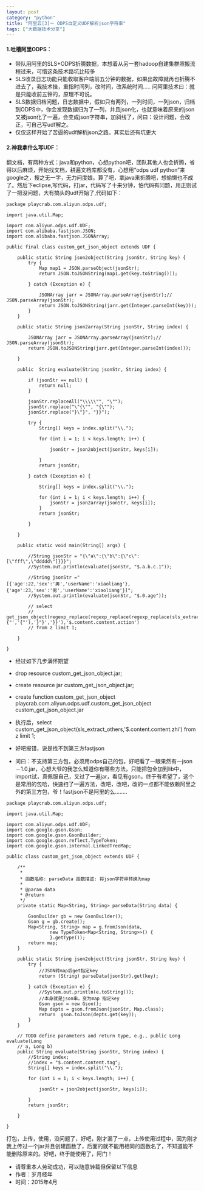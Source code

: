 ```yaml
---
layout: post
category: "python"
title: "阿里云[3]－ ODPS自定义UDF解析json字符串"
tags: ["大数据技术分享"]
---
```


#### 1.吐槽阿里ODPS：
- 带队用阿里的SLS+ODPS折腾数据，本想着从另一套hadoop自建集群照搬流程过来，可惜这条技术路坑比较多
- SLS收录日志功能只能收取客户端前五分钟的数据，如果出故障就再也折腾不进去了，我技术挫，重指时间列，改时间，改系统时间..... 问阿里技术曰：就是只能收前五钟的，原理不可说。
- SLS数据归档问题，日志数据中，假如只有两列，一列时间，一列json，归档到ODPS中，你会发现数据归为了一列，并且json化，也就意味着原来的json又被json化了一遍，会变成json字符串，加斜线了，问曰：设计问题，会改正，可自己写udf解之。
- 仅仅这样开始了苦逼的udf解析json之路。其实后还有坑更大




#### 2.神我拿什么写UDF：
翻文档，有两种方式：java和python，心想python吧，团队其他人也会折腾，省得以后麻烦，开始找文档，耕遍文档库都没有，心想用“odps udf python”来google之，搜之无一字，无力问度娘。算了吧，拿java来折腾吧，想偷懒也不成了。然后下eclipse,写代码，打jar，代码写了十来分钟，怕代码有问题，用正则试了一把没问题，大有搞头的udf开始了,代码如下：

```
package playcrab.com.aliyun.odps.udf;

import java.util.Map;

import com.aliyun.odps.udf.UDF;
import com.alibaba.fastjson.JSON;
import com.alibaba.fastjson.JSONArray;

public final class custom_get_json_object extends UDF {

	public static String json2object(String jsonStr, String key) {
		try {
			Map map1 = JSON.parseObject(jsonStr);
			return JSON.toJSONString(map1.get(key.toString()));

		} catch (Exception e) {

			JSONArray jarr = JSONArray.parseArray(jsonStr);// JSON.parseArray(jsonStr);
			return JSON.toJSONString(jarr.get(Integer.parseInt(key)));
		}
	}

	public static String json2array(String jsonStr, String index) {

		JSONArray jarr = JSONArray.parseArray(jsonStr);// JSON.parseArray(jsonStr);
		return JSON.toJSONString(jarr.get(Integer.parseInt(index)));

	}

	public  String evaluate(String jsonStr, String index) {

		if (jsonStr == null) {
			return null;
		}

		jsonStr.replaceAll("\\\\\"", "\"");
		jsonStr.replace("\"{\"", "{\"");
		jsonStr.replace("}\"}", "}}");

		try {
			String[] keys = index.split("\\.");

			for (int i = 1; i < keys.length; i++) {
				
				jsonStr = json2object(jsonStr, keys[i]);
				
			}
			return jsonStr;

		} catch (Exception e) {
			
			String[] keys = index.split("\\.");

			for (int i = 1; i < keys.length; i++) {
				jsonStr = json2array(jsonStr, keys[i]);
			}
			return jsonStr;
		
		}

	}

	public static void main(String[] args) {

		//String jsonStr = "{\"a\":{\"b\":{\"c\":[\"fff\",\"ddddd\"]}}}";
		//System.out.println(evaluate(jsonStr, "$.a.b.c.1"));
		
		//String jsonStr ="[{'age':22,'sex':'男','userName':'xiaoliang'},{'age':23,'sex':'男','userName':'xiaoliang'}]";
		//System.out.println(evaluate(jsonStr, "$.0.age"));
		
	    // select
		// get_json_object(regexp_replace(regexp_replace(regexp_replace(sls_extract_others,'\\\\\"','"'),'"{"','{"'),'}"}','}}'),'$.content.content.action')
		// from z limit 1;

	}

}

```
- 经过如下几步满怀期望
- drop resource custom_get_json_object.jar;
- create resource jar custom_get_json_object.jar;

- create function custom_get_json_object playcrab.com.aliyun.odps.udf.custom_get_json_object custom_get_json_object.jar
- 执行后，select custom_get_json_object(sls_extract_others,'$.content.content.zhi') from z limit 1;
- 好吧报错，说是找不到第三方fastjson
- 问曰：不支持第三方包，必须用odps自己的包，好吧看了一眼果然有一json－1.0.jar，心想大爷的我怎么知道你有哪些方法，只能把包全加到lib中，import试，真佩服自己，又过了一遍jar，看见有gson，终于有希望了，这个是常用的包哈，快速扫了一遍方法，改吧，改吧，改的一点都不能依赖阿里之外的第三方包，爷！fastjson不是阿里的么........

```
package playcrab.com.aliyun.odps.udf;

import java.util.Map;

import com.aliyun.odps.udf.UDF;
import com.google.gson.Gson;
import com.google.gson.GsonBuilder;
import com.google.gson.reflect.TypeToken;
import com.google.gson.internal.LinkedTreeMap;

public class custom_get_json_object extends UDF {

	/**
	 *
	 * 函数名称: parseData 函数描述: 将json字符串转换为map
	 * 
	 * @param data
	 * @return
	 */
	private static Map<String, String> parseData(String data) {
	
		GsonBuilder gb = new GsonBuilder();
		Gson g = gb.create();
		Map<String, String> map = g.fromJson(data,
				new TypeToken<Map<String, String>>() {
				}.getType());
		return map;
	}

	public static String json2object(String jsonStr, String key) {
		try {
			//JSON转map后get指定key
			return (String) parseData(jsonStr).get(key);

		} catch (Exception e) {
			//System.out.println(e.toString());
			//本身就是json串，变为map 指定key
			Gson gson = new Gson();
			Map depts = gson.fromJson(jsonStr, Map.class);
			return  gson.toJson(depts.get(key));
		}
	}

	// TODO define parameters and return type, e.g., public Long evaluate(Long
	// a, Long b)
	public String evaluate(String jsonStr, String index) {
		//String index;
		//index = "$.content.content.tag";
		String[] keys = index.split("\\.");

		for (int i = 1; i < keys.length; i++) {

			jsonStr = json2object(jsonStr, keys[i]);

		}
		return jsonStr;

	}

}

```
打包，上传，使用，没问题了，好吧，刚才漏了一点，上传使用过程中，因为刚才我上传过一个jar并且创建函数了，后面的就不能用相同的函数名了，不知道能不能删除原来的。好吧，终于能使用了，阿门！


>
- 请尊重本人劳动成功，可以随意转载但保留以下信息 
- 作者：岁月经年 
- 时间：2015年4月
